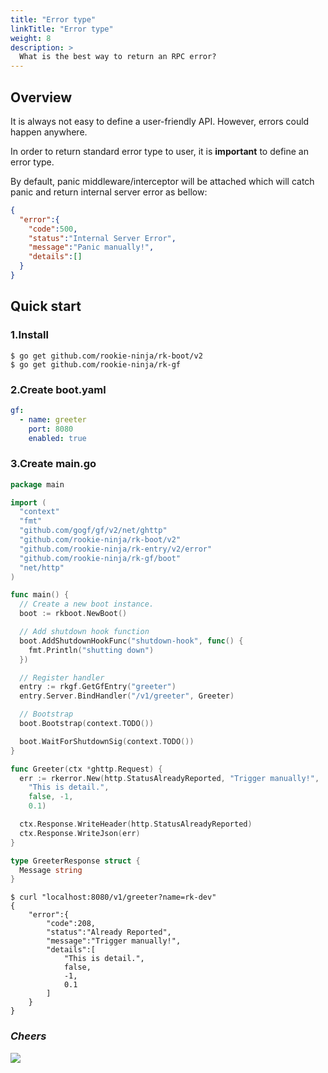 ```yaml
---
title: "Error type"
linkTitle: "Error type"
weight: 8
description: >
  What is the best way to return an RPC error?
---
```


## Overview
It is always not easy to define a user-friendly API. However, errors could happen anywhere.

In order to return standard error type to user, it is **important** to define an error type.

By default, panic middleware/interceptor will be attached which will catch panic and return internal server error as bellow:

```json
{
  "error":{
    "code":500,
    "status":"Internal Server Error",
    "message":"Panic manually!",
    "details":[]
  }
}
```

## Quick start
### 1.Install

```shell script
$ go get github.com/rookie-ninja/rk-boot/v2
$ go get github.com/rookie-ninja/rk-gf
```

### 2.Create boot.yaml
```yaml
gf:
  - name: greeter
    port: 8080
    enabled: true
```

### 3.Create main.go
```go
package main

import (
  "context"
  "fmt"
  "github.com/gogf/gf/v2/net/ghttp"
  "github.com/rookie-ninja/rk-boot/v2"
  "github.com/rookie-ninja/rk-entry/v2/error"
  "github.com/rookie-ninja/rk-gf/boot"
  "net/http"
)

func main() {
  // Create a new boot instance.
  boot := rkboot.NewBoot()

  // Add shutdown hook function
  boot.AddShutdownHookFunc("shutdown-hook", func() {
    fmt.Println("shutting down")
  })

  // Register handler
  entry := rkgf.GetGfEntry("greeter")
  entry.Server.BindHandler("/v1/greeter", Greeter)

  // Bootstrap
  boot.Bootstrap(context.TODO())

  boot.WaitForShutdownSig(context.TODO())
}

func Greeter(ctx *ghttp.Request) {
  err := rkerror.New(http.StatusAlreadyReported, "Trigger manually!",
    "This is detail.",
    false, -1,
    0.1)

  ctx.Response.WriteHeader(http.StatusAlreadyReported)
  ctx.Response.WriteJson(err)
}

type GreeterResponse struct {
  Message string
}
```


```shell script
$ curl "localhost:8080/v1/greeter?name=rk-dev"
{
    "error":{
        "code":208,
        "status":"Already Reported",
        "message":"Trigger manually!",
        "details":[
            "This is detail.",
            false,
            -1,
            0.1
        ]
    }
}
```

### _**Cheers**_
![](/rk-boot/user-guide/cheers.png)
